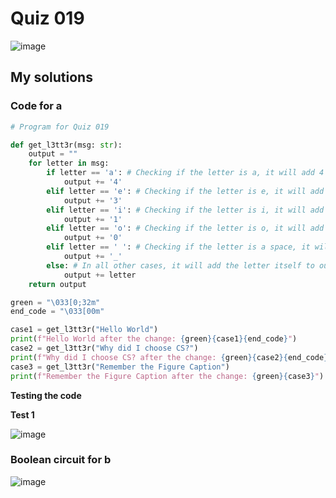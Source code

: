 # Quiz 019
![image](https://user-images.githubusercontent.com/111758436/198933711-d98a1344-7802-4b36-b8d0-3540699e3f66.png)

## My solutions
### Code for a
```.py
# Program for Quiz 019

def get_l3tt3r(msg: str):
    output = ""
    for letter in msg:
        if letter == 'a': # Checking if the letter is a, it will add 4 as a character to the output
            output += '4'
        elif letter == 'e': # Checking if the letter is e, it will add 3 as a character to the output
            output += '3'
        elif letter == 'i': # Checking if the letter is i, it will add 1 as a character to the output
            output += '1'
        elif letter == 'o': # Checking if the letter is o, it will add 0 as a character to the output
            output += '0'
        elif letter == ' ': # Checking if the letter is a space, it will add _ as a character to the output
            output += '_'
        else: # In all other cases, it will add the letter itself to output
            output += letter
    return output

green = "\033[0;32m"
end_code = "\033[00m"

case1 = get_l3tt3r("Hello World")
print(f"Hello World after the change: {green}{case1}{end_code}")
case2 = get_l3tt3r("Why did I choose CS?")
print(f"Why did I choose CS? after the change: {green}{case2}{end_code}")
case3 = get_l3tt3r("Remember the Figure Caption")
print(f"Remember the Figure Caption after the change: {green}{case3}")
```
**Testing the code**

**Test 1**

![image](https://user-images.githubusercontent.com/111758436/198482439-9c4e94ac-a0bf-4241-a5c8-f454c0790e48.png)

### Boolean circuit for b

![image](https://user-images.githubusercontent.com/111758436/198934838-0cc42a95-19d8-4091-99b1-43b86fff5289.png)
